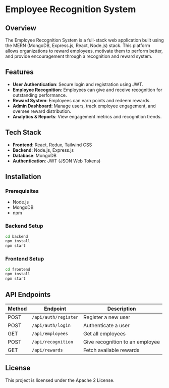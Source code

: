 # Employee Recognition System  

## Overview  
The Employee Recognition System is a full-stack web application built using the MERN (MongoDB, Express.js, React, Node.js) stack. This platform allows organizations to reward employees, motivate them to perform better, and provide encouragement through a recognition and reward system.  

## Features  
- **User Authentication**: Secure login and registration using JWT.  
- **Employee Recognition**: Employees can give and receive recognition for outstanding performance.  
- **Reward System**: Employees can earn points and redeem rewards.  
- **Admin Dashboard**: Manage users, track employee engagement, and oversee reward distribution.  
- **Analytics & Reports**: View engagement metrics and recognition trends.  

## Tech Stack  
- **Frontend**: React, Redux, Tailwind CSS  
- **Backend**: Node.js, Express.js  
- **Database**: MongoDB  
- **Authentication**: JWT (JSON Web Tokens)  

## Installation  

### Prerequisites  
- Node.js  
- MongoDB  
- npm 

### Backend Setup  
```sh
cd backend  
npm install  
npm start  
```  

### Frontend Setup  
```sh
cd frontend  
npm install  
npm start  
```  

## API Endpoints  
| Method | Endpoint        | Description                      |
|--------|---------------|----------------------------------|
| POST   | `/api/auth/register` | Register a new user           |
| POST   | `/api/auth/login`    | Authenticate a user           |
| GET    | `/api/employees`     | Get all employees             |
| POST   | `/api/recognition`   | Give recognition to an employee |
| GET    | `/api/rewards`       | Fetch available rewards       |



## License  
This project is licensed under the Apache 2 License.  


```
